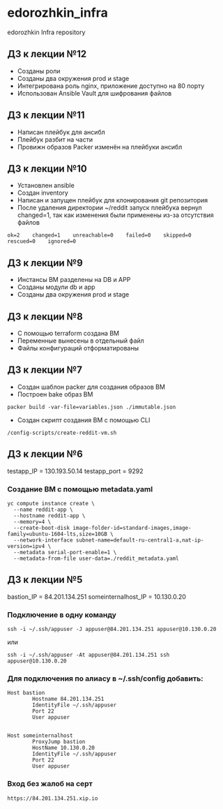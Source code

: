 # edorozhkin_infra
edorozhkin Infra repository

## ДЗ к лекции №12

 - Созданы роли
 - Созданы два окружения prod и stage
 - Интегрирована роль nginx, приложение доступно на 80 порту
 - Использован Ansible Vault для шифрования файлов

## ДЗ к лекции №11

- Написан плейбук для ансибл
- Плейбук разбит на части
- Провижн образов Packer изменён на плейбуки ансибл

## ДЗ к лекции №10

- Установлен ansible
- Создан inventory 
- Написан и запущен плейбук для клонирования git репозитория
- После удаления директории ~/reddit запуск плейбука вернул changed=1, так как изменения были применены из-за отсутствия файлов
```
ok=2    changed=1    unreachable=0    failed=0    skipped=0    rescued=0    ignored=0
```


## ДЗ к лекции №9

- Инстансы ВМ разделены на DB и APP
- Созданы модули db и app
- Созданы два окружения prod и stage

## ДЗ к лекции №8

- С помощью terraform создана ВМ
- Переменные вынесены в отдельный файл
- Файлы конфигураций отформатированы


## ДЗ к лекции №7

- Создан шаблон  packer для создания образов ВМ
- Построен bake образ ВМ
```
packer build -var-file=variables.json ./immutable.json
```
- Создан скрипт создания ВМ c помощью CLI
```
/config-scripts/create-reddit-vm.sh
```

## ДЗ к лекции №6

testapp_IP = 130.193.50.14
testapp_port = 9292

### Создание ВМ с помощью metadata.yaml

```
yc compute instance create \
  --name reddit-app \
  --hostname reddit-app \
  --memory=4 \
  --create-boot-disk image-folder-id=standard-images,image-family=ubuntu-1604-lts,size=10GB \
  --network-interface subnet-name=default-ru-central1-a,nat-ip-version=ipv4 \
  --metadata serial-port-enable=1 \
  --metadata-from-file user-data=./reddit_metadata.yaml
```

## ДЗ к лекции №5

bastion_IP = 84.201.134.251
someinternalhost_IP = 10.130.0.20

### Подключение в одну команду
```
ssh -i ~/.ssh/appuser -J appuser@84.201.134.251 appuser@10.130.0.20
```
или
```
ssh -i ~/.ssh/appuser -At appuser@84.201.134.251 ssh appuser@10.130.0.20
```

### Для подключения по алиасу в ~/.ssh/config добавить:
```
Host bastion
        Hostname 84.201.134.251
        IdentityFile ~/.ssh/appuser
        Port 22
        User appuser


Host someinternalhost
        ProxyJump bastion
        HostName 10.130.0.20
        IdentityFile ~/.ssh/appuser
        Port 22
        User appuser
```

### Вход без жалоб на серт

```
https://84.201.134.251.xip.io
```


